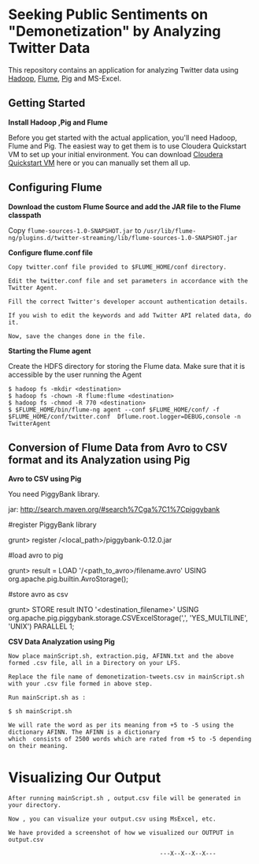 Seeking Public Sentiments on "Demonetization" by Analyzing Twitter Data 
===================

This repository contains an application for analyzing Twitter data using [Hadoop](http://hadoop.apache.org), [Flume](http://flume.apache.org), [Pig](http://pig.apache.org) and MS-Excel.

Getting Started
---------------


**Install Hadoop ,Pig and Flume**

 Before you get started with the actual application, you'll need Hadoop, Flume and Pig. The easiest way to get them is to use Cloudera Quickstart VM to set up your initial environment. You can download [Cloudera Quickstart VM](https://www.cloudera.com/downloads/quickstart_vms.html) here or you can manually set them all up.

  
Configuring Flume
------------------


**Download the custom Flume Source and add the JAR file to the Flume classpath**

Copy `flume-sources-1.0-SNAPSHOT.jar` to `/usr/lib/flume-ng/plugins.d/twitter-streaming/lib/flume-sources-1.0-SNAPSHOT.jar`


**Configure flume.conf file**

    Copy twitter.conf file provided to $FLUME_HOME/conf directory.
    
    Edit the twitter.conf file and set parameters in accordance with the Twitter Agent.
    
    Fill the correct Twitter's developer account authentication details.
    
    If you wish to edit the keywords and add Twitter API related data, do it. 
    
    Now, save the changes done in the file.
    
    

**Starting the Flume agent**

 Create the HDFS directory for storing the Flume data. Make sure that it is accessible by the user running the Agent 
    
    
    $ hadoop fs -mkdir <destination>
    $ hadoop fs -chown -R flume:flume <destination>
    $ hadoop fs -chmod -R 770 <destination>
    $ $FLUME_HOME/bin/flume-ng agent --conf $FLUME_HOME/conf/ -f $FLUME_HOME/conf/twitter.conf  Dflume.root.logger=DEBUG,console -n TwitterAgent
    
  
  
Conversion of Flume Data from Avro to CSV format and its Analyzation using Pig
----------------


**Avro to CSV using Pig**

  You need PiggyBank library.
   
  jar: http://search.maven.org/#search%7Cga%7C1%7Cpiggybank
   
  #register PiggyBank library
   
  grunt> register /<local_path>/piggybank-0.12.0.jar
  
  #load avro to pig
  
  grunt> result = LOAD '/<path_to_avro>/filename.avro' USING org.apache.pig.builtin.AvroStorage();
  
  #store avro as csv
  
  grunt> STORE result INTO '<destination_filename>' USING org.apache.pig.piggybank.storage.CSVExcelStorage(',', 'YES_MULTILINE', 'UNIX') PARALLEL 1;

   
**CSV Data Analyzation using Pig**

    Now place mainScript.sh, extraction.pig, AFINN.txt and the above formed .csv file, all in a Directory on your LFS.
    
    Replace the file name of demonetization-tweets.csv in mainScript.sh with your .csv file formed in above step.
    
    Run mainScript.sh as :
    
    $ sh mainScript.sh
    
    We will rate the word as per its meaning from +5 to -5 using the dictionary AFINN. The AFINN is a dictionary 
    which  consists of 2500 words which are rated from +5 to -5 depending on their meaning.

Visualizing Our Output
===================
    
    After running mainScript.sh , output.csv file will be generated in your directory.
    
    Now , you can visualize your output.csv using MsExcel, etc.
    
    We have provided a screenshot of how we visualized our OUTPUT in output.csv

                                               ---X--X--X--X---

